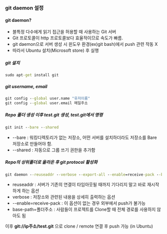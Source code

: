 ### git daemon 설정

#### git daemon?
- 블특정 다수에게 읽기 접근을 허용할 때 사용하는 Git 서버
- Git 프로토콜이 http 프로토콜보다 효율적이므로 속도가 빠름.
- git daemon으로 서버 생성 시 윈도우 환경(ex)git bash)에서 push 관련 작동 X
- 따라서 Ubuntu 설치(Microsoft store) 후 실행

##### git 설치

```cmd
sudo apt-get install git
```

##### git username, email

```cmd
git config --global user.name "유저이름"
git config --global user.email 메일주소
```

##### Repo 폴더 생성 이후 test.git 생성, test.git에서 명령

```cmd
git init --bare --shared 
```
- --bare : 워킹디렉토리가 없는 저장소, 어떤 서버를 설치하더라도 저장소를 Bare 저장소로 만들어야 함.
- --shared : 자동으로 그룹 쓰기 권한을 추가함

##### Repo의 상위폴더로 올라온 후 git protocol 활성화

```cmd
git daemon --reuseaddr --verbose --export-all --enable=receive-pack --base-path=`pwd`/Repo
```
- reuseaddr : 서버가 기존의 연결이 타임아웃될 때까지 기다리지 말고 바로 재시작하게 하는 옵션
- verbose : 저장소와 관련된 내용을 상세히 출력하는 옵션
- --enable=receive-pack : 이 옵션이 없는 경우 외부에서 push가 불가능
- base-path=폴더주소 : 사람들이 프로젝트를 Clone할 때 전체 경로를 사용하지 않아도 됨



이후 <b>git://ip주소/test.git</b> 으로 clone / remote 연결 후 push 가능 (in Ubuntu)
